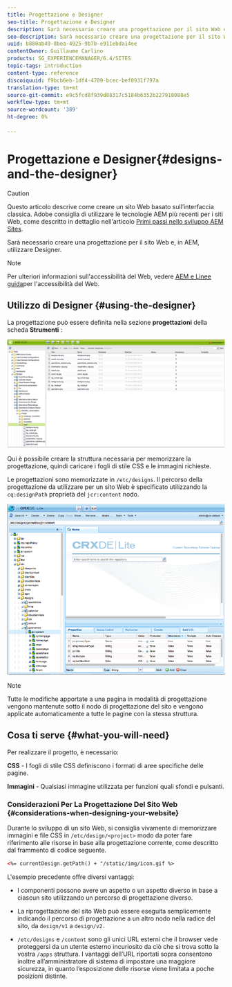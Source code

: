 ```yaml
---
title: Progettazione e Designer
seo-title: Progettazione e Designer
description: Sarà necessario creare una progettazione per il sito Web e, in AEM, utilizzare Designer
seo-description: Sarà necessario creare una progettazione per il sito Web e, in AEM, utilizzare Designer
uuid: b880ab49-8bea-4925-9b7b-e911ebda14ee
contentOwner: Guillaume Carlino
products: SG_EXPERIENCEMANAGER/6.4/SITES
topic-tags: introduction
content-type: reference
discoiquuid: f9bcb6eb-1df4-4709-bcec-bef0931f797a
translation-type: tm+mt
source-git-commit: e9c5fcd8f939d88317c5184b6352b227918088e5
workflow-type: tm+mt
source-wordcount: '389'
ht-degree: 0%

---
```



# Progettazione e Designer{#designs-and-the-designer}

>[!CAUTION]
>
>Questo articolo descrive come creare un sito Web basato sull’interfaccia classica.  Adobe consiglia di utilizzare le tecnologie AEM più recenti per i siti Web, come descritto in dettaglio nell&#39;articolo [Primi passi nello sviluppo  AEM Sites](/help/sites-developing/getting-started.md).

Sarà necessario creare una progettazione per il sito Web e, in AEM, utilizzare Designer.

>[!NOTE]
>
>Per ulteriori informazioni sull&#39;accessibilità del Web, vedere [AEM e Linee guida](/help/managing/web-accessibility.md)per l&#39;accessibilità del Web.

## Utilizzo di Designer {#using-the-designer}

La progettazione può essere definita nella sezione **progettazioni** della scheda **Strumenti** :

![screen_shot_2012-02-01at30237pm](assets/screen_shot_2012-02-01at30237pm.png)

Qui è possibile creare la struttura necessaria per memorizzare la progettazione, quindi caricare i fogli di stile CSS e le immagini richieste.

Le progettazioni sono memorizzate in `/etc/designs`. Il percorso della progettazione da utilizzare per un sito Web è specificato utilizzando la `cq:designPath` proprietà del `jcr:content` nodo.

![chlimage_1-74](assets/chlimage_1-74.png)

>[!NOTE]
>
>Tutte le modifiche apportate a una pagina in modalità di progettazione vengono mantenute sotto il nodo di progettazione del sito e vengono applicate automaticamente a tutte le pagine con la stessa struttura.

## Cosa ti serve {#what-you-will-need}

Per realizzare il progetto, è necessario:

**CSS** - I fogli di stile CSS definiscono i formati di aree specifiche delle pagine.

**Immagini** - Qualsiasi immagine utilizzata per funzioni quali sfondi e pulsanti.

### Considerazioni Per La Progettazione Del Sito Web {#considerations-when-designing-your-website}

Durante lo sviluppo di un sito Web, si consiglia vivamente di memorizzare immagini e file CSS in `/etc/design/<project>` modo da poter fare riferimento alle risorse in base alla progettazione corrente, come descritto dal frammento di codice seguente.

```xml
<%= currentDesign.getPath() + "/static/img/icon.gif %>
```

L&#39;esempio precedente offre diversi vantaggi:

* I componenti possono avere un aspetto o un aspetto diverso in base a ciascun sito utilizzando un percorso di progettazione diverso.
* La riprogettazione del sito Web può essere eseguita semplicemente indicando il percorso di progettazione a un altro nodo nella radice del sito, da `design/v1` a `design/v2.`

* `/etc/designs` e `/content` sono gli unici URL esterni che il browser vede proteggersi da un utente esterno incuriosito da ciò che si trova sotto la vostra `/apps` struttura. I vantaggi dell’URL riportati sopra consentono inoltre all’amministratore di sistema di impostare una maggiore sicurezza, in quanto l’esposizione delle risorse viene limitata a poche posizioni distinte.

